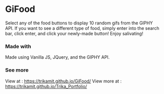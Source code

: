 # GiFood
Select any of the food buttons to display 10 random gifs from the GIPHY API.
If you want to see a different type of food, simply enter into the search bar, click enter, and click your newly-made button!
Enjoy salivating!
### Made with
Made using Vanilla JS, JQuery, and the GIPHY API.
### See more
View at : https://trikamit.github.io/GiFood/
View more at : https://trikamit.github.io/Trika_Portfolio/